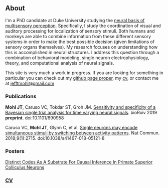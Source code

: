 ## About
I'm a PhD candidate at Duke University studying the [neural basis of multisensory perception](https://people.duke.edu/~jmgroh/). Specifically, I study the coordination of visual and auditory processing for localization of sensory stimuli. Both humans and monkeys are able to combine information from these different sensory systems in order to make the best possible decision (given limitations of sensory organs themselves). My research focuses on understanding how this is accomplished in neural structures. I address this question through a combination of behavioral modeling, single neuron electrophysiology, theory, and computational analysis of neural signals. 

This site is very much a work in progress. If you are looking for something in particular you can check out my [github page proper](https://github.com/jmohl), my [cv](CVJuly2019.pdf), or contact me at jefftmohl@gmail.com 

### Publications

**Mohl JT**, Caruso VC, Tokdar ST, Groh JM. [Sensitivity and specificity of a Bayesian single trial analysis for time varying neural signals](https://www.biorxiv.org/content/10.1101/690958v1). bioRxiv 2019 **preprint**. doi:10.1101/690958


Caruso VC, **Mohl JT**, Glynn C, et al. [Single neurons may encode simultaneous stimuli by switching
between activity patterns](https://www.nature.com/articles/s41467-018-05121-8). Nat Commun. 2018;9(1):2715. doi:10.1038/s41467-018-05121-8

### Posters
[Distinct Codes As A Substrate For Causal Inference In
Primate Superior Colliculus Neurons](sfn_2018_mohl.pdf)



### [CV](CVJuly2019.pdf)
